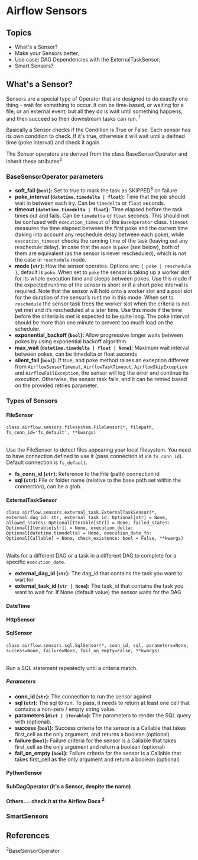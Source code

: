 <h1>Airflow Sensors</h1>

<h2>Topics</h2>
<ul>
<li>What's a Sensor?</li>
<li>Make your Sensors better;</li>
<li>Use case: DAG Dependencies with the ExternalTaskSensor;</li>
<li>Smart Sensors?</li>
</ul>

<h2>What's a Sensor?</h2>
<p>Sensors are a special type of Operator that are designed to do exactly one thing - wait for something to occur. It can be time-based, or waiting for a file, or an external event, but all they do is wait until something happens, and then succeed so their downstream tasks can run. <sup>1</sup></p> 
<p>
Basically a Sensor checks if the Condition is True or False. Each sensor has its own condition to check. If it's true, otherwise it will wait until a deifned time (poke interval) and check it again.
<p>
<p>
The Sensor operators are derived from the class BaseSensorOperator and inherit these atributes<sup>2</sup>
<p>
<h3>BaseSensorOperator parameters</h3>
<ul>
<li>
<b>soft_fail (<code>bool</code>):</b>
Set to true to mark the task as SKIPPED<sup>3</sup> on failure
</li>
<li>
<b>poke_interval (<code>datetime.timedelta | float</code>):</b>
Time that the job should wait in between each try. Can be <code>timedelta</code> or <code>float</code> seconds.
</li>
<li>
<b>timeout (<code>datetime.timedelta | float</code>):</b>
Time elapsed before the task times out and fails. Can be <code>timedelta</code> or <code>float</code> seconds. This should not be confused with <code>execution_timeout</code> of the <code>BaseOperator</code> class. <code>timeout</code> measures the time elapsed between the first poke and the current time (taking into account any reschedule delay between each poke), while <code>execution_timeout</code> checks the running time of the task (leaving out any reschedule delay). In case that the <code>mode</code> is <code>poke</code> (see below), both of them are equivalent (as the sensor is never rescheduled), which is not the case in <code>reschedule</code> mode.
</li>
<li>
<b>mode (<code>str</code>):</b>
How the sensor operates. Options are: <code>{ poke | reschedule }</code>, default is <code>poke</code>. When set to <code>poke</code> the sensor is taking up a worker slot for its whole execution time and sleeps between pokes. Use this mode if the expected runtime of the sensor is short or if a short poke interval is required. Note that the sensor will hold onto a worker slot and a pool slot for the duration of the sensor’s runtime in this mode. When set to <code>reschedule</code> the sensor task frees the worker slot when the criteria is not yet met and it’s rescheduled at a later time. Use this mode if the time before the criteria is met is expected to be quite long. The poke interval should be more than one minute to prevent too much load on the scheduler.
</li>
<li>
<b>exponential_backoff (<code>bool</code>):</b>
Allow progressive longer waits between pokes by using exponential backoff algorithm
</li>
<li>
<b>max_wait (<code>datetime.timedelta | float | None</code>):</b>
Maximum wait interval between pokes, can be timedelta or float seconds
</li>
<li>
<b>silent_fail (<code>bool</code>):</b>
If true, and poke method raises an exception different from <code>AirflowSensorTimeout</code>, <code>AirflowTaskTimeout</code>, <code>AirflowSkipException</code> and <code>AirflowFailException</code>, the sensor will log the error and continue its execution. Otherwise, the sensor task fails, and it can be retried based on the provided retries parameter.
</li>
</ul>

<h3>Types of Sensors</h3>
<h4>FileSensor</h4>
<code>class airflow.sensors.filesystem.FileSensor(*, filepath, fs_conn_id='fs_default', **kwargs)</code>
<br><br>
<p>Use the FileSensor to detect files appearing your local filesystem. You need to have connection defined to use it (pass connection id via <code>fs_conn_id</code>). Default connection is <code>fs_default</code>.</p>
<ul>
<li>
<b>fs_conn_id (<code>str</code>):</b>
Reference to the File (path) connection id
</li>
<li>
<b>sql (<code>str</code>):</b>
File or folder name (relative to the base path set within the connection), can be a glob.
</li>
</ul>

<h4>ExternalTaskSensor</h4>
<code>class airflow.sensors.external_task.ExternalTaskSensor(*, external_dag_id: str, external_task_id: Optional[str] = None, allowed_states: Optional[Iterable[str]] = None, failed_states: Optional[Iterable[str]] = None, execution_delta: Optional[datetime.timedelta] = None, execution_date_fn: Optional[Callable] = None, check_existence: bool = False, **kwargs)</code>
<br><br>
<p>Waits for a different DAG or a task in a different DAG to complete for a specific <code>execution_date</code>.</p>
<ul>
<li>
<b>external_dag_id (<code>str</code>):</b>
The dag_id that contains the task you want to wait for
</li>
<li>
<b>external_task_id (<code>str | None</code>):</b>
The task_id that contains the task you want to wait for. If None (default value) the sensor waits for the DAG
</li>
</ul>

<h4>DateTime</h4>
<h4>HttpSensor</h4>
<h4>SqlSensor</h4>
<code>class airflow.sensors.sql.SqlSensor(*, conn_id, sql, parameters=None, success=None, failure=None, fail_on_empty=False, **kwargs)</code>
<br><br>
<p>Run a SQL statement repeatedly until a criteria match. </p>
<h5>Parameters</h5>
<ul>
<li>
<b>conn_id (<code>str</code>):</b>
The connection to run the sensor against
</li>
<li>
<b>sql (<code>str</code>):</b>
The sql to run. To pass, it needs to return at least one cell that contains a non-zero / empty string value.
</li>
<li>
<b>parameters (<code>dict | iterable</code>):</b>
The parameters to render the SQL query with (optional).
</li>
<li>
<b>success (<code>bool</code>):</b>
Success criteria for the sensor is a Callable that takes first_cell as the only argument, and returns a boolean (optional)
</li>
<li>
<b>failure (<code>bool</code>):</b>
Failure criteria for the sensor is a Callable that takes first_cell as the only argument and return a boolean (optional)
</li>
<li>
<b>fail_on_empty (<code>bool</code>):</b>
Failure criteria for the sensor is a Callable that takes first_cell as the only argument and return a boolean (optional)
</li>
</ul>
<h4>PythonSensor</h4>
<h4>SubDagOperator (it's a Sensor, despite the name)</h4>
<h4>Others.... check it at the Airflow Docs <sup>2</sup></h4>

<h3>SmartSensors</h3>


<h2>References</h2>
<sup>2</sup><a link="https://airflow.apache.org/docs/apache-airflow/stable/_api/airflow/sensors/base/index.html">BaseSensorOperator</a>